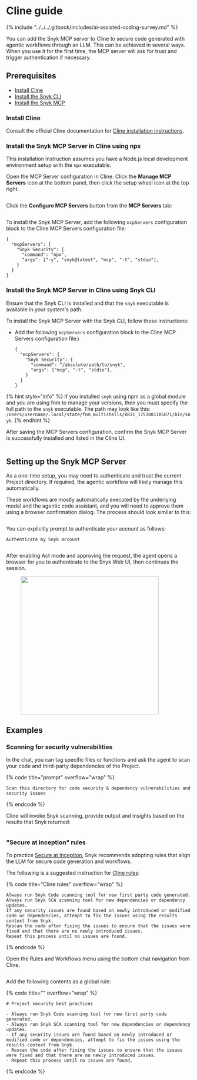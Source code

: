 # Cline guide

{% include "../../../.gitbook/includes/ai-assisted-coding-survey.md" %}

You can add the Snyk MCP server to Cline to secure code generated with agentic workflows through an LLM. This can be achieved in several ways. When you use it for the first time, the MCP server will ask for trust and trigger authentication if necessary.

## Prerequisites

* [Install Cline](cline-guide.md#install-cline)
* [Install the Snyk CLI](../../../developer-tools/snyk-cli/install-or-update-the-snyk-cli/)
* [Install the Snyk MCP](cline-guide.md#install-the-snyk-mcp-server-in-cline-using-npx)

### Install Cline

Consult the official Cline documentation for [Cline installation instructions](https://docs.cline.bot/getting-started/installing-cline).

### Install the Snyk MCP Server in Cline using npx

This installation instruction assumes you have a Node.js local development environment setup with the `npx` executable.

Open the MCP Server configuration in Cline. Click the **Manage MCP Servers** icon at the bottom panel, then click the setup wheel icon at the top right.

<figure><img src="../../../.gitbook/assets/image (491).png" alt=""><figcaption></figcaption></figure>

Click the **Configure MCP Servers** button from the **MCP Servers** tab:

<figure><img src="../../../.gitbook/assets/image (492).png" alt=""><figcaption></figcaption></figure>

To install the Snyk MCP Server, add the following `mcpServers` configuration block to the Cline MCP Servers configuration file:

```
{
  "mcpServers": {
    "Snyk Security": {
      "command": "npx",
      "args": ["-y", "snyk@latest", "mcp", "-t", "stdio"],
    }
  }
}
```

### Install the Snyk MCP Server in Cline using Snyk CLI&#x20;

Ensure that the Snyk CLI is installed and that the `snyk` executable is available in your system's path.

To install the Snyk MCP Server with the Snyk CLI, follow these instructions:

*   Add the following `mcpServers` configuration block to the Cline MCP Servers configuration file:\


    ```
    {
      "mcpServers": {
        "Snyk Security": {
          "command": "/absolute/path/to/snyk",
          "args": ["mcp", "-t", "stdio"],
        }
      }
    }
    ```

{% hint style="info" %}
&#x20;If you installed `snyk` using npm as a global module and you are using fnm to manage your versions, then you must specify the full path to the `snyk` executable. The path may look like this: `/Users/username/.local/state/fnm_multishells/8831_1753881185071/bin/snyk`.
{% endhint %}

After saving the MCP Servers configuration, confirm the Snyk MCP Server is successfully installed and listed in the Cline UI.

<figure><img src="../../../.gitbook/assets/image (493).png" alt=""><figcaption></figcaption></figure>

## Setting up the Snyk MCP Server

As a one-time setup, you may need to authenticate and trust the current Project directory. If required, the agentic workflow will likely manage this automatically.

These workflows are mostly automatically executed by the underlying model and the agentic code assistant, and you will need to approve them using a browser confirmation dialog. The process should look similar to this:

<figure><img src="../../../.gitbook/assets/image (484).png" alt=""><figcaption></figcaption></figure>

You can explicitly prompt to authenticate your account as follows:

```
Authenticate my Snyk account
```

<figure><img src="../../../.gitbook/assets/image (494).png" alt=""><figcaption></figcaption></figure>

After enabling Act mode and approving the request, the agent opens a browser for you to authenticate to the Snyk Web UI, then continues the session.

<figure><img src="../../../.gitbook/assets/image (486).png" alt="" width="375"><figcaption></figcaption></figure>

## Examples

### Scanning for security vulnerabilities

In the chat, you can tag specific files or functions and ask the agent to scan your code and third-party dependencies of the Project.

{% code title="prompt" overflow="wrap" %}
```
Scan this directory for code security & dependency vulnerabilities and security issues
```
{% endcode %}

Cline will invoke Snyk scanning, provide output and insights based on the results that Snyk returned:

<figure><img src="../../../.gitbook/assets/image (495).png" alt=""><figcaption></figcaption></figure>

### "Secure at inception" rules

To practice [Secure at Inception](https://snyk.io/solutions/secure-ai-generated-code/), Snyk recommends adopting rules that align the LLM for secure code generation and workflows.

The following is a suggested instruction for [Cline rules](https://docs.cline.bot/features/cline-rules):

{% code title="Cline rules" overflow="wrap" %}
```
Always run Snyk Code scanning tool for new first party code generated.
Always run Snyk SCA scanning tool for new dependencies or dependency updates.
If any security issues are found based on newly introduced or modified code or dependencies, attempt to fix the issues using the results context from Snyk.
Rescan the code after fixing the issues to ensure that the issues were fixed and that there are no newly introduced issues.
Repeat this process until no issues are found.
```
{% endcode %}

Open the Rules and Workflows menu using the bottom chat navigation from Cline.

<figure><img src="../../../.gitbook/assets/image (496).png" alt=""><figcaption></figcaption></figure>

Add the following contents as a global rule:

{% code title="" overflow="wrap" %}
```
# Project security best practices

- Always run Snyk Code scanning tool for new first party code generated.
- Always run Snyk SCA scanning tool for new dependencies or dependency updates.
- If any security issues are found based on newly introduced or modified code or dependencies, attempt to fix the issues using the results context from Snyk.
- Rescan the code after fixing the issues to ensure that the issues were fixed and that there are no newly introduced issues.
- Repeat this process until no issues are found.
```
{% endcode %}
